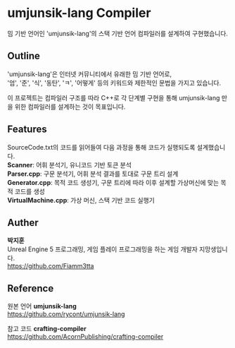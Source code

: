 # umjunsik-lang Compiler
밈 기반 언어인 'umjunsik-lang'의 스택 기반 언어 컴파일러를 설계하여 구현했습니다.  

## Outline
'umjunsik-lang'은 인터넷 커뮤니티에서 유래한 밈 기반 언어로,  
'엄', '준', '식', '동탄', 'ㅋ', '어떻게' 등의 키워드와 제한적인 문법을 가지고 있습니다.  

이 프로젝트는 컴파일러 구조를 따라 C++로 각 단계별 구현을 통해 umjunsik-lang 만을 위한 컴파일러를 설계하는 것이 목표입니다.  

## Features
SourceCode.txt의 코드를 읽어들여 다음 과정을 통해 코드가 실행되도록 설계했습니다.  
**Scanner**: 어휘 분석기, 유니코드 기반 토큰 분석  
**Parser.cpp**: 구문 분석기, 어휘 분석 결과를 토대로 구문 트리 설계  
**Generator.cpp**: 목적 코드 생성기, 구문 트리에 따라 이후 설계할 가상머신에 맞는 목적 코드를 생성  
**VirtualMachine.cpp**: 가상 머신, 스택 기반 코드 실행기  

## Auther
**박지훈**  
Unreal Engine 5 프로그래밍, 게임 플레이 프로그래밍을 하는 게임 개발자 지망생입니다.  
https://github.com/Fiamm3tta

## Reference
원본 언어 **umjunsik-lang**  
https://github.com/rycont/umjunsik-lang  

참고 코드 **crafting-compiler**  
https://github.com/AcornPublishing/crafting-compiler